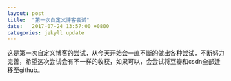 ```yaml
---
layout: post
title:  "第一次自定义博客尝试"
date:   2017-07-24 13:57:00 +0800
categories: jekyll update
---
```

这是第一次自定义博客的尝试，从今天开始会一直不断的做出各种尝试，不断努力完善，希望这次尝试会有不一样的收获，如果可以，会尝试将豆瓣和csdn全部迁移至github。

